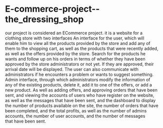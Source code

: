 # E-commerce-project--the_dressing_shop
our project is considered an ECommerce project. it is a website for a clothing store with two interfaces 
An interface for the user, which will enable him to view all the products provided by the store and add any of them to the shopping cart, as well as the products that were recently added,
as well as the offers provided by the store.
 Search for the products he wants and follow up on his orders in terms of whether they have been approved by the store administrators or not yet. If they are approved, their arrival date will be displayed.
The user can also communicate with administrators if he encounters a problem or wants to suggest something.
Admin interface, through which administrators modify the information of any of the existing products, delete it, add it to one of the offers, or add a new product.
As well as adding offers, and approving orders that have been sent, and viewing the accounts of users who have register on the website,
as well as the messages that have been sent, and the dashboard to display the number of products available on the site, the number of orders that have been completed, and the total profits,
as well as the number of admins accounts, the number of user accounts, and the number of messages that have been sent.

